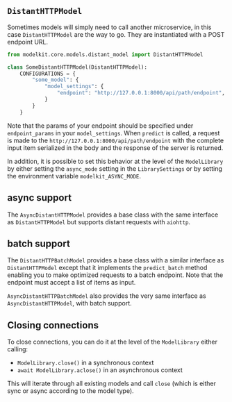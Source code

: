 
## `DistantHTTPModel`

Sometimes models will simply need to call another microservice, in this case `DistantHTTPModel` are the way to go. They are instantiated with a POST endpoint URL.

```python
from modelkit.core.models.distant_model import DistantHTTPModel

class SomeDistantHTTPModel(DistantHTTPModel):
    CONFIGURATIONS = {
        "some_model": {
            "model_settings": {
                "endpoint": "http://127.0.0.1:8000/api/path/endpoint",
            }
        }
    }
```

Note that the params of your endpoint should be specified under `endpoint_params` in your `model_settings`.
When `predict` is called, a request is made to the `http://127.0.0.1:8000/api/path/endpoint` with the complete input item serialized in the body and the response of the server is returned.


In addition, it is possible to set this behavior at the level of the `ModelLibrary` by either setting the `async_mode` setting in the `LibrarySettings` or by setting the environment variable `modelkit_ASYNC_MODE`.

## async support

The `AsyncDistantHTTPModel` provides a base class with the same interface as `DistantHTTPModel` but supports distant requests with `aiohttp`.


## batch support

The `DistantHTTPBatchModel` provides a base class with a similar interface as `DistantHTTPModel` except that it implements the `predict_batch` method enabling you to make optimized requests to a batch endpoint. Note that the endpoint must accept a list of items as input.

`AsyncDistantHTTPBatchModel` also provides the very same interface as `AsyncDistantHTTPModel`, with batch support.

## Closing connections

To close connections, you can do it at the level of the `ModelLibrary` either calling:

- `ModelLibrary.close()` in a synchronous context
- `await ModelLibrary.aclose()` in an asynchronous context

This will iterate through all existing models and call `close` (which is either sync or async according to the model type).
